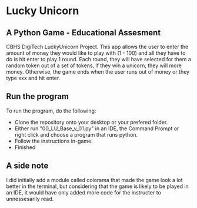# Lucky Unicorn
## A Python Game - Educational Assesment
CBHS DigiTech LuckyUnicorn Project. This app allows the user to enter the amount of money they would like to play with (1 - 100) and all they have to do is hit enter to play 1 round. Each round, they will have selected for them a random token out of a set of tokens, if they win a unicorn, they will more money. Otherwise, the game ends when the user runs out of money or they type xxx and hit enter. 

## Run the program
To run the program, do the following:
<ul>
  <li>Clone the repository onto your desktop or your prefered folder.</li>
  <li>Either run "00_LU_Base_v_01.py" in an IDE, the Command Prompt or right click and choose a program that runs python.</li>
  <li>Follow the instructions in-game.</li>
  <li>Finished</li>
</ul>

## A side note
I did initially add a module called colorama that made the game look a lot better in the terminal, but considering that the game is likely to be played in an IDE, it would have only added more code for the instructer to unnessesarily read.
